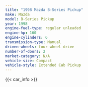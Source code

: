 ```yaml
---
title: "1998 Mazda B-Series Pickup"
make: Mazda
model: B-Series Pickup
year: 1998
engine-fuel-type: regular unleaded
engine-hp: 160
engine-cylinders: 6
transmission-type: Manual
driven-wheels: four wheel drive
number-of-doors: 2
market-category: N/A
vehicle-size: Compact
vehicle-style: Extended Cab Pickup
---
```


{{< car_info >}}
